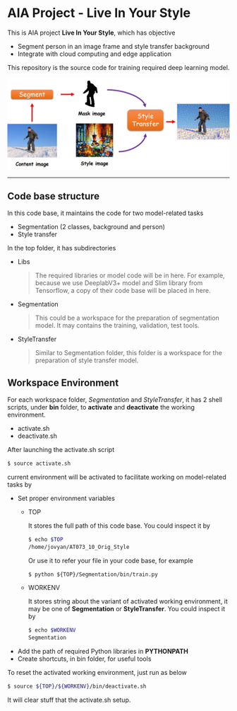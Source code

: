 AIA Project - Live In Your Style
===========================
This is AIA project **Live In Your Style**, which has objective
* Segment person in an image frame and style transfer background
* Integrate with cloud computing and edge application

This repository is the source code for training required deep learning model.

![](/img/pipeline.jpg)

****

## Code base structure

In this code base, it maintains the code for two model-related tasks
* Segmentation (2 classes, background and person)
* Style transfer

In the top folder, it has subdirectories
* Libs
    > The required libraries or model code will be in here. For example, because we use DeeplabV3+ model and Slim library from Tensorflow, a copy of their code base will be placed in here.
* Segmentation
    > This could be a workspace for the preparation of segmentation model. It may contains the training, validation, test tools.
* StyleTransfer
    > Similar to Segmentation folder, this folder is a workspace for the preparation of style transfer model.

## Workspace Environment

For each workspace folder, *Segmentation* and *StyleTransfer*, it has 2 shell scripts, under **bin** folder, to **activate** and **deactivate** the working environment.
* activate.sh
* deactivate.sh

After launching the activate.sh script
```Bash
$ source activate.sh
```
current environment will be activated to facilitate working on model-related tasks by
* Set proper environment variables
    * TOP

        It stores the full path of this code base.
        You could inspect it by
        ```Bash
        $ echo $TOP 
        /home/jovyan/AT073_10_Orig_Style
        ```
        Or use it to refer your file in your code base, for example
        ```Base
        $ python ${TOP}/Segmentation/bin/train.py
        ```
    * WORKENV

        It stores string about the variant of activated working environment, it may be one of **Segmentation** or **StyleTransfer**. You could inspect it by
        ```Bash
        $ echo $WORKENV
        Segmentation
        ```
* Add the path of required Python libraries in **PYTHONPATH**
* Create shortcuts, in bin folder, for useful tools

To reset the activated working environment, just run as below
```Bash
$ source ${TOP}/${WORKENV}/bin/deactivate.sh
```
It will clear stuff that the activate.sh setup.